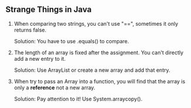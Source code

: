 ## Strange Things in Java

1. When comparing two strings, you can't use "==", sometimes it only returns false. 

   Solution: You have to use .equals() to compare.

2. The length of an array is fixed after the assignment. You can't directly add a new entry to it.

   Solution: Use ArrayList or create a new array and add that entry.

3. When try to pass an Array into a function, you will find that the array is only a **reference** not a new array.

   Solution: Pay attention to it! Use System.arraycopy().
